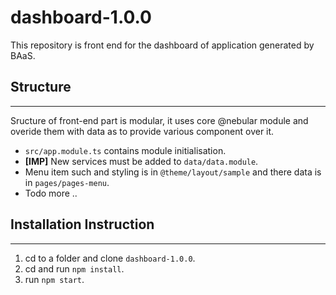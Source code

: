 # dashboard-1.0.0
This repository is front end for the dashboard of application generated by BAaS.
## Structure
------
Sructure of front-end part is modular, it uses core @nebular module and overide them with data as to provide various component over it.
* `src/app.module.ts` contains module initialisation.
* **[IMP]** New services must be added to `data/data.module`.
* Menu item such and styling is in `@theme/layout/sample` and there data is in `pages/pages-menu`.
* Todo more ..

## Installation Instruction
-----
1. cd to a folder and clone `dashboard-1.0.0`.
2. cd and run `npm install`.
3. run `npm start`.